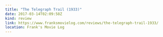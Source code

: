 ```yaml
---
title: "The Telegraph Trail (1933)"
date: 2017-03-14T02:09:58Z
kind: review
link: https://www.franksmovielog.com/reviews/the-telegraph-trail-1933/
location: Frank's Movie Log
---
```

